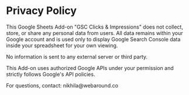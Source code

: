 <!DOCTYPE html>
<html lang="en">
<head>
  <meta charset="UTF-8" />
  <meta name="viewport" content="width=device-width, initial-scale=1.0" />
  <title>Privacy Policy</title>
</head>
<body>
  <h1>Privacy Policy</h1>
  <p>This Google Sheets Add-on "GSC Clicks & Impressions" does not collect, store, or share any personal data from users. All data remains within your Google account and is used only to display Google Search Console data inside your spreadsheet for your own viewing.</p>
  <p>No information is sent to any external server or third party.</p>
  <p>This Add-on uses authorized Google APIs under your permission and strictly follows Google's API policies.</p>
  <p>For questions, contact: nikhila@webaround.co</p>
</body>
</html>
